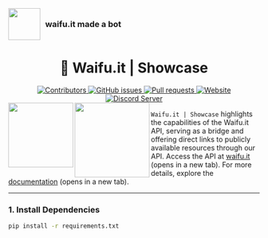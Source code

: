 <div align="center">
    <div style="display: flex; align-items: center;">
        <img align="center" width="64" height="64" src="https://avatars.githubusercontent.com/u/79479798?s=200&v=4" style="margin-right: 10px;"/>
        <h3 style="margin: 0;">waifu.it made a bot</h3>
    </div>
    <h1>🎉 Waifu.it | Showcase </h1>
    <div>
        <a href="https://github.com/WaifuAPI/Waifu.it" target="_blank">
            <img src="https://img.shields.io/github/contributors/cringe-neko-girl/Waifu.it-Showcase?color=%236CB4EE" alt="Contributors" />
        </a>
        <a href="https://github.com/WaifuAPI/Waifu.it/issues" target="_blank">
            <img src="https://img.shields.io/github/issues/WaifuAPI/Waifu.it?color=%236CB4EE" alt="GitHub issues" />
        </a>
        <a href="https://github.com/WaifuAPI/Waifu.it/pulls" target="_blank">
            <img src="https://img.shields.io/github/issues-pr/WaifuAPI/Waifu.it?color=%236CB4EE" alt="Pull requests" />
        </a>
        <a href="https://waifu.it" target="_blank">
            <img src="https://img.shields.io/website?url=https%3A%2F%2Fwaifu.it" alt="Website" />
        </a>
        <a href="https://discord.gg/479300008118714388" target="_blank">
            <img src="https://img.shields.io/discord/479300008118714388?color=%236CB4EE" alt="Discord Server" />
        </a>
    </div>
</div>

<img src="https://cdn.discordapp.com/avatars/1290474404416851988/b298c0ebe2c3079978896cbb5f8a9246.webp" width="130px" height="auto" align="left" />
<img src="https://cdn.discordapp.com/banners/1290474404416851988/3fddbf9fcc60a2977b42ef95efb799fa.png" width="150" height="auto" align="left" />


`Waifu.it | Showcase` highlights the capabilities of the Waifu.it API, serving as a bridge and offering direct links to publicly available resources through our API. Access the API at [waifu.it](https://waifu.it) (opens in a new tab). For more details, explore the [documentation](https://docs.waifu.it) (opens in a new tab).

---

### 1. **Install Dependencies**
```bash
pip install -r requirements.txt
```
